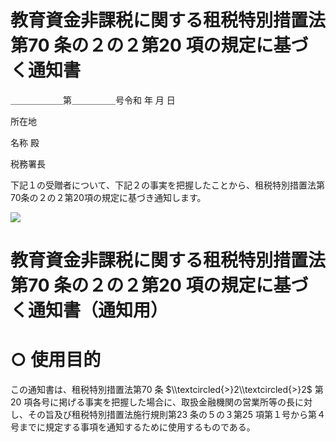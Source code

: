 # 教育資金非課税に関する租税特別措置法第70 条の２の２第20 項の規定に基づく通知書

＿＿＿＿＿＿第＿＿＿＿＿号令和 年 月 日

所在地

名称 殿

税務署長

下記１の受贈者について、下記２の事実を把握したことから、租税特別措置法第70条の２の２第20項の規定に基づき通知します。

![](https://www.nta.go.jp/tmp/7463479b-5234-4c5f-b904-9b9726809c4f/images/76325bcd2d45778a374444eb89ece525c45a28a1cea14b20902623ac0648ab7d.jpg)

# 教育資金非課税に関する租税特別措置法第70 条の２の２第20 項の規定に基づく通知書（通知用）

# ○ 使用目的

この通知書は、租税特別措置法第70 条 $\\textcircled{>}2\\textcircled{>}2$ 第20 項各号に掲げる事実を把握した場合に、取扱金融機関の営業所等の長に対し、その旨及び租税特別措置法施行規則第23 条の５の３第25 項第１号から第４号までに規定する事項を通知するために使用するものである。